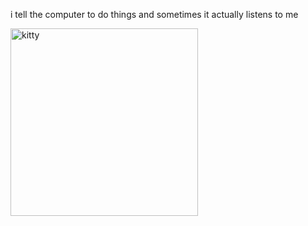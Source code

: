 i tell the computer to do things and sometimes it actually listens to me
<!--START_SECTION:update_image-->
<img src=https://raw.githubusercontent.com/sneakykestrel/sneakykestrel/main/.github/images/incomprehensible.png height="" width="300" align=left alt=kitty />
<!--END_SECTION:update_image-->

